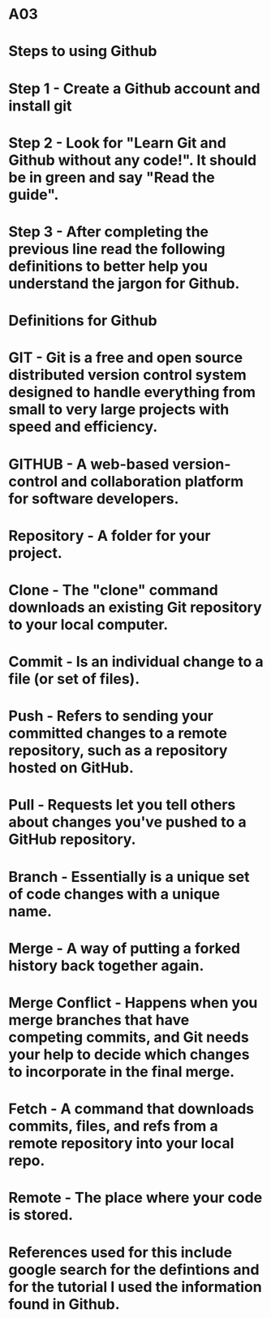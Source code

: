 # A03
# Steps to using Github
# Step 1 - Create a Github account and install git
# Step 2 - Look for "Learn Git and Github without any code!". It should be in green and say "Read the guide". 
# Step 3 - After completing the previous line read the following definitions to better help you understand the jargon for Github.
# Definitions for Github
# GIT - Git is a free and open source distributed version control system designed to handle everything from small to very large projects with speed and efficiency. 
# GITHUB - A web-based version-control and collaboration platform for software developers. 
# Repository - A folder for your project. 
# Clone - The "clone" command downloads an existing Git repository to your local computer. 
# Commit - Is an individual change to a file (or set of files). 
# Push - Refers to sending your committed changes to a remote repository, such as a repository hosted on GitHub. 
# Pull - Requests let you tell others about changes you've pushed to a GitHub repository. 
# Branch - Essentially is a unique set of code changes with a unique name.
# Merge - A way of putting a forked history back together again. 
# Merge Conflict - Happens when you merge branches that have competing commits, and Git needs your help to decide which changes to incorporate in the final merge. 
# Fetch - A command that downloads commits, files, and refs from a remote repository into your local repo.
# Remote - The place where your code is stored.
# References used for this include google search for the defintions and for the tutorial I used the information found in Github.

